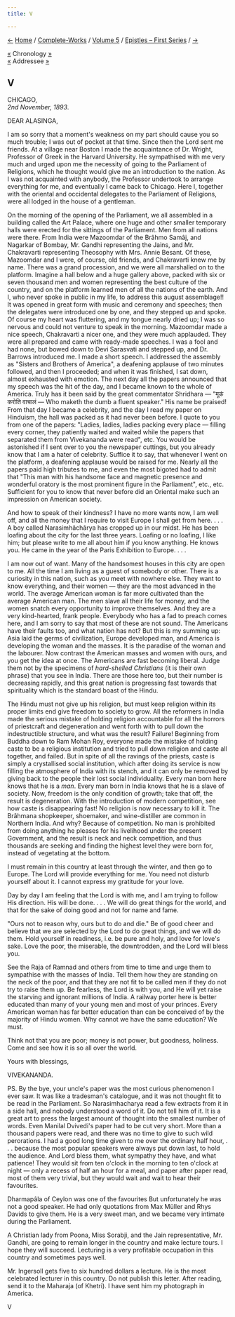 ```yaml
---
title: V

---
```

<div>

[←](004_alasinga.htm) [Home](../../../index.htm) /
[Complete-Works](../../complete_works.htm) / [Volume
5](../volume_5_contents.htm) / [Epistles – First
Series](epistles_first_series_contents.htm) / [→](006_haripada.htm)

  

[«](../../volume_7/epistles_third_series/12_adhyapakji.htm) Chronology
[»](../../volume_7/epistles_third_series/13_mrs_woods.htm)  
[«](004_alasinga.htm) Addressee [»](008_alasinga.htm)

## V

CHICAGO,  
*2nd November, 1893*.

DEAR ALASINGA,

I am so sorry that a moment's weakness on my part should cause you so
much trouble; I was out of pocket at that time. Since then the Lord sent
me friends. At a village near Boston I made the acquaintance of Dr.
Wright, Professor of Greek in the Harvard University. He sympathised
with me very much and urged upon me the necessity of going to the
Parliament of Religions, which he thought would give me an introduction
to the nation. As I was not acquainted with anybody, the Professor
undertook to arrange everything for me, and eventually I came back to
Chicago. Here I, together with the oriental and occidental delegates to
the Parliament of Religions, were all lodged in the house of a
gentleman.

On the morning of the opening of the Parliament, we all assembled in a
building called the Art Palace, where one huge and other smaller
temporary halls were erected for the sittings of the Parliament. Men
from all nations were there. From India were Mazoomdar of the Brâhmo
Samâj, and Nagarkar of Bombay, Mr. Gandhi representing the Jains, and
Mr. Chakravarti representing Theosophy with Mrs. Annie Besant. Of these,
Mazoomdar and I were, of course, old friends, and Chakravarti knew me by
name. There was a grand procession, and we were all marshalled on to the
platform. Imagine a hall below and a huge gallery above, packed with six
or seven thousand men and women representing the best culture of the
country, and on the platform learned men of all the nations of the
earth. And I, who never spoke in public in my life, to address this
august assemblage!! It was opened in great form with music and ceremony
and speeches; then the delegates were introduced one by one, and they
stepped up and spoke. Of course my heart was fluttering, and my tongue
nearly dried up; I was so nervous and could not venture to speak in the
morning. Mazoomdar made a nice speech, Chakravarti a nicer one, and they
were much applauded. They were all prepared and came with ready-made
speeches. I was a fool and had none, but bowed down to Devi Sarasvati
and stepped up, and Dr. Barrows introduced me. I made a short speech. I
addressed the assembly as "Sisters and Brothers of America", a deafening
applause of two minutes followed, and then I proceeded; and when it was
finished, I sat down, almost exhausted with emotion. The next day all
the papers announced that my speech was the hit of the day, and I became
known to the whole of America. Truly has it been said by the great
commentator Shridhara — "मूकं करोति वाचालं — Who maketh the dumb a
fluent speaker." His name be praised! From that day I became a
celebrity, and the day I read my paper on Hinduism, the hall was packed
as it had never been before. I quote to you from one of the papers:
"Ladies, ladies, ladies packing every place — filling every corner, they
patiently waited and waited while the papers that separated them from
Vivekananda were read", etc. You would be astonished if I sent over to
you the newspaper cuttings, but you already know that I am a hater of
celebrity. Suffice it to say, that whenever I went on the platform, a
deafening applause would be raised for me. Nearly all the papers paid
high tributes to me, and even the most bigoted had to admit that "This
man with his handsome face and magnetic presence and wonderful oratory
is the most prominent figure in the Parliament", etc., etc. Sufficient
for you to know that never before did an Oriental make such an
impression on American society.

And how to speak of their kindness? I have no more wants now, I am well
off, and all the money that I require to visit Europe I shall get from
here. . . . A boy called Narasimhâchârya has cropped up in our midst. He
has been loafing about the city for the last three years. Loafing or no
loafing, I like him; but please write to me all about him if you know
anything. He knows you. He came in the year of the Paris Exhibition to
Europe. . . .

I am now out of want. Many of the handsomest houses in this city are
open to me. All the time I am living as a guest of somebody or other.
There is a curiosity in this nation, such as you meet with nowhere else.
They want to know everything, and their women — they are the most
advanced in the world. The average American woman is far more cultivated
than the average American man. The men slave all their life for money,
and the women snatch every opportunity to improve themselves. And they
are a very kind-hearted, frank people. Everybody who has a fad to preach
comes here, and I am sorry to say that most of these are not sound. The
Americans have their faults too, and what nation has not? But this is my
summing up: Asia laid the germs of civilization, Europe developed man,
and America is developing the woman and the masses. It is the paradise
of the woman and the labourer. Now contrast the American masses and
women with ours, and you get the idea at once. The Americans are fast
becoming liberal. Judge them not by the specimens of *hard-shelled
Christians* (it is their own phrase) that you see in India. There are
those here too, but their number is decreasing rapidly, and this great
nation is progressing fast towards that spirituality which is the
standard boast of the Hindu.

The Hindu must not give up his religion, but must keep religion within
its proper limits end give freedom to society to grow. All the reformers
in India made the serious mistake of holding religion accountable for
all the horrors of priestcraft and degeneration and went forth with to
pull down the indestructible structure, and what was the result?
Failure! Beginning from Buddha down to Ram Mohan Roy, everyone made the
mistake of holding caste to be a religious institution and tried to pull
down religion and caste all together, and failed. But in spite of all
the ravings of the priests, caste is simply a crystallised social
institution, which after doing its service is now filling the atmosphere
of India with its stench, and it can only be removed by giving back to
the people their lost social individuality. Every man born here knows
that he is a *man*. Every man born in India knows that he is a slave of
society. Now, freedom is the only condition of growth; take that off,
the result is degeneration. With the introduction of modern competition,
see how caste is disappearing fast! No religion is now necessary to kill
it. The Brâhmana shopkeeper, shoemaker, and wine-distiller are common in
Northern India. And why? Because of competition. No man is prohibited
from doing anything he pleases for his livelihood under the present
Government, and the result is neck and neck competition, and thus
thousands are seeking and finding the highest level they were born for,
instead of vegetating at the bottom.

I must remain in this country at least through the winter, and then go
to Europe. The Lord will provide everything for me. You need not disturb
yourself about it. I cannot express my gratitude for your love.

Day by day I am feeling that the Lord is with me, and I am trying to
follow His direction. His will be done. . . . We will do great things
for the world, and that for the sake of doing good and not for name and
fame.

"Ours not to reason why, ours but to do and die." Be of good cheer and
believe that we are selected by the Lord to do great things, and we will
do them. Hold yourself in readiness, i.e. be pure and holy, and love for
love's sake. Love the poor, the miserable, the downtrodden, and the Lord
will bless you.

See the Raja of Ramnad and others from time to time and urge them to
sympathise with the masses of India. Tell them how they are standing on
the neck of the poor, and that they are not fit to be called men if they
do not try to raise them up. Be fearless, the Lord is with you, and He
will yet raise the starving and ignorant millions of India. A railway
porter here is better educated than many of your young men and most of
your princes. Every American woman has far better education than can be
conceived of by the majority of Hindu women. Why cannot we have the same
education? We must.

Think not that you are poor; money is not power, but goodness, holiness.
Come and see how it is so all over the world.

Yours with blessings,

VIVEKANANDA.

  
PS. By the bye, your uncle's paper was the most curious phenomenon I
ever saw. It was like a tradesman's catalogue, and it was not thought
fit to be read in the Parliament. So Narasimhacharya read a few extracts
from it in a side hall, and nobody understood a word of it. Do not tell
him of it. It is a great art to press the largest amount of thought into
the smallest number of words. Even Manilal Dvivedi's paper had to be cut
very short. More than a thousand papers were read, and there was no time
to give to such wild perorations. I had a good long time given to me
over the ordinary half hour, . . . because the most popular speakers
were always put down last, to hold the audience. And Lord bless them,
what sympathy they have, and what patience! They would sit from ten
o'clock in the morning to ten o'clock at night — only a recess of half
an hour for a meal, and paper after paper read, most of them very
trivial, but they would wait and wait to hear their favourites.

Dharmapâla of Ceylon was one of the favourites But unfortunately he was
not a good speaker. He had only quotations from Max Müller and Rhys
Davids to give them. He is a very sweet man, and we became very intimate
during the Parliament.

A Christian lady from Poona, Miss Sorabji, and the Jain representative,
Mr. Gandhi, are going to remain longer in the country and make lecture
tours. I hope they will succeed. Lecturing is a very profitable
occupation in this country and sometimes pays well.

Mr. Ingersoll gets five to six hundred dollars a lecture. He is the most
celebrated lecturer in this country. Do not publish this letter. After
reading, send it to the Maharaja (of Khetri). I have sent him my
photograph in America.

V

</div>

